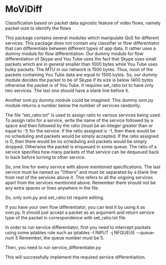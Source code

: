 # MoViDiff
Classification based on packet data agnostic feature of video flows, namely packet-size to identify the flows

This package contains several modules which manipulate QoS for different services.
This package does not contain any classifier or flow differentiator that can
differentiate between different types of app data. It rather uses a dummy
module for flow differentiation. Our dummy module for flow differentiation of Skype 
and You Tube uses the fact that Skype uses small packets which are in general smaller 
than 1000 bytes while You Tube uses bulky packets. The MTU in our network is 1500 bytes. 
Thus, most of the packets containing You Tube data are equal to 1500 bytes. So, our 
dummy module decides the packet to be of Skype if its size is below 1400 bytes otherwise 
the packet is of You Tube. It requires set_ratio.txt to have only two services. The last 
one should have a blank line before it.

Another svm.py dummy module could be imagined. This dummy svm.py module returns a number 
below the number of services randomly.

The file “set_ratio.txt” is used to assign ratio to various services being used. To assign 
ratio for a service, write the name of the service followed by a space and then followed 
by the ratio (must be an integer greater than or equal to -1) for the service. If the ratio 
assigned is -1, then there would be no scheduling and packets would be simply accepted. If 
the ratio assigned is 0, then there would be no scheduling and packets would be simply dropped. 
Otherwise the packet is enqueued in some queue. The ratio of a service specifies how many 
packets of that service can be dequeued back to back before turning to other service.

So, one line for every service with above mentioned specifications. The last service must be 
named as “Others” and must be separated by a blank line from rest of the services above it. This 
refers to all the ongoing services apart from the services mentioned above. Remember there should 
not be any extra spaces or lines anywhere in the file.

So, only svm.py and set_ratio.txt require editing.

If you have your own flow differentiator, you can test it by using it as svm.py. It should 
just accept a packet as an argument and return service type of the packet in correspondence
with set_ratio.txt file.

In order to run service differentiator, first you need to intercept packets using some iptables
rule such as
	iptables -I INPUT -j NFQUEUE --queue-num 5
Remember, the queue number must be 5.

Then, you need to run service_differentiater.py

This will successfully implement the required service differentiaition.
